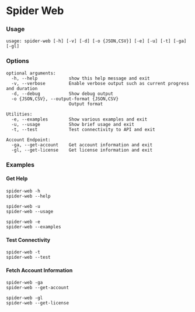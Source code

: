 # Spider Web

### Usage

    usage: spider-web [-h] [-v] [-d] [-o {JSON,CSV}] [-e] [-u] [-t] [-ga] [-gl]

### Options

    optional arguments:
      -h, --help            show this help message and exit
      -v, --verbose         Enable verbose output such as current progress and duration
      -d, --debug           Show debug output
      -o {JSON,CSV}, --output-format {JSON,CSV}
                            Output format
    
    Utilities:
      -e, --examples        Show various examples and exit
      -u, --usage           Show brief usage and exit
      -t, --test            Test connectivity to API and exit
    
    Account Endpoint:
      -ga, --get-account    Get account information and exit
      -gl, --get-license    Get license information and exit

### Examples

#### Get Help
    spider-web -h
    spider-web --help
    
    spider-web -u
    spider-web --usage
    
    spider-web -e
    spider-web --examples

#### Test Connectivity
    spider-web -t
    spider-web --test

#### Fetch Account Information
    spider-web -ga
    spider-web --get-account

    spider-web -gl
    spider-web --get-license